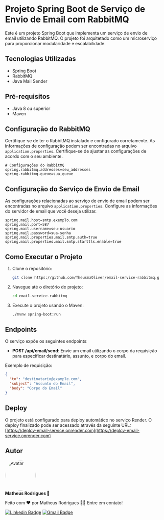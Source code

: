 # Projeto Spring Boot de Serviço de Envio de Email com RabbitMQ

Este é um projeto Spring Boot que implementa um serviço de envio de email utilizando RabbitMQ. O projeto foi arquitetado como um microserviço para proporcionar modularidade e escalabilidade.

## Tecnologias Utilizadas

- Spring Boot
- RabbitMQ
- Java Mail Sender

## Pré-requisitos

- Java 8 ou superior
- Maven

## Configuração do RabbitMQ

Certifique-se de ter o RabbitMQ instalado e configurado corretamente. As informações de configuração podem ser encontradas no arquivo `application.properties`. Certifique-se de ajustar as configurações de acordo com o seu ambiente.

```properties
# Configurações do RabbitMQ
spring.rabbitmq.addresses=seu_addresses
spring.rabbitmq.queue=sua_queue
```

## Configuração do Serviço de Envio de Email

As configurações relacionadas ao serviço de envio de email podem ser encontradas no arquivo `application.properties`. Configure as informações do servidor de email que você deseja utilizar.

```properties
spring.mail.host=smtp.exemplo.com
spring.mail.port=587
spring.mail.username=seu-usuario
spring.mail.password=sua-senha
spring.mail.properties.mail.smtp.auth=true
spring.mail.properties.mail.smtp.starttls.enable=true
```

## Como Executar o Projeto

1. Clone o repositório: 
   ```bash
   git clone https://github.com/TheusmaOliver/email-service-rabbitmq.git
   ```

2. Navegue até o diretório do projeto:
   ```bash
   cd email-service-rabbitmq
   ```

3. Execute o projeto usando o Maven:
   ```bash
   ./mvnw spring-boot:run
   ```

## Endpoints

O serviço expõe os seguintes endpoints:

- **POST /api/email/send**: Envie um email utilizando o corpo da requisição para especificar destinatário, assunto, e corpo do email.

Exemplo de requisição:

```json
{
  "to": "destinatario@example.com",
  "subject": "Assunto do Email",
  "body": "Corpo do Email"
}
```

## Deploy

O projeto está configurado para deploy automático no serviço Render. O deploy finalizado pode ser acessado através da seguinte URL: [https://deploy-email-service.onrender.com](https://deploy-email-service.onrender.com)

## Autor
  
 <img style="border-radius: 50%;" src="https://avatars3.githubusercontent.com/u/81190214?s=460&u=61b426b901b8fe02e12019b1fdb67bf0072d4f00&v=4" width="100px;" alt="Avatar"/>
 <br />
 <b width="36px">Matheus Rodrigues 🚀</b>


Feito com ❤️ por Matheus Rodrigues 👋🏽 Entre em contato!

[![Linkedin Badge](https://img.shields.io/badge/-Matheus-blue?style=flat-square&logo=Linkedin&logoColor=white&link=https://www.linkedin.com/in/theusmaoliver/)](https://www.linkedin.com/in/theusmaoliver/) 
[![Gmail Badge](https://img.shields.io/badge/-matheusrodriguesoliveira273@gmail.com-c14438?style=flat-square&logo=Gmail&logoColor=white&link=mailto:matheusrodriguesoliveira273@gmail.com)](mailto:matheusrodriguesoliveira273@gmail.com)
